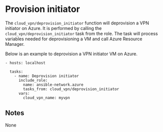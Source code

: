 # Provision initiator
The `cloud_vpn/deprovision_initiator` function will deprovision a VPN initiator
on Azure.
It is performed by calling the `cloud_vpn/deprovision_initiator` task from the role.
The task will process variables needed for deprovisioning a VM and call Azure Resource Manager.

Below is an example to deprovision a VPN initiator VM on Azure.

```
- hosts: localhost

  tasks:
    - name: Deprovision initiator
      include_role:
        name: ansible-network.azure
        tasks_from: cloud_vpn/deprovision_initiator
      vars:
        cloud_vpn_name: myvpn
```

## Notes
None
